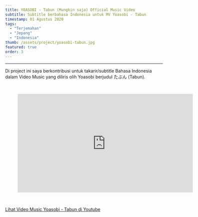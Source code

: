 ```yaml
---
title: YOASOBI - Tabun (Mungkin saja) Official Music Video
subtitle: Subtitle berbahasa Indonesia untuk MV Yoasobi - Tabun
timestamp: 01 Agustus 2020
tags:
  - "Terjemahan"
  - "Jepang"
  - "Indonesia"
thumb: /assets/project/yoasobi-tabun.jpg
featured: true
order: 3
---
```


---

Di project ini saya berkontribusi untuk takarir/subtitle Bahasa Indonesia dalam Video Music yang diliris olih Yoasobi berjudul たぶん (Tabun).

<br/>

<figure>
<iframe width="560" height="315" src="https://www.youtube.com/embed/8iuLXODzL04" title="YouTube video player" frameBorder="0" allow="accelerometer; autoplay; clipboard-write; encrypted-media; gyroscope; picture-in-picture" allowFullScreen></iframe>
</figure>

<br/>

[Lihat Video Music Yoasobi - Tabun di Youtube](https://www.youtube.com/watch?v=8iuLXODzL04)
